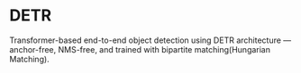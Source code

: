 # DETR
Transformer-based end-to-end object detection using DETR architecture — anchor-free, NMS-free, and trained with bipartite matching(Hungarian Matching).

